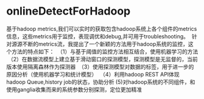 # onlineDetectForHadoop
  基于hadoop metrics,我们可以实时的获取包含hadoop系统上各个组件的metrics信息，这些metrics用于监控，表现调优和debug,并可用于troubleshooting。
  针对源源不断的metrics流，我提出了一个新颖的方法用于hadoop系统的监控，这个方法的特点如下：
  （1）与基于阈值的监控方法相互结合，使用机器学习的方法
  （2）在数据流模型上建立基于滑动窗口的探测模型，探测模型是无监督的，当前版本使用隔离森林作为探测器
  （3）使用探测模型对数据的标签，用于进一步的原因分析（使用机器学习和统计模型）
  （4）利用hadoop REST API体现hadoop Queue,history job的状态，协助分析
   (5)对hadoop系统的不同组件，和使用ganglia收集而来的系统参数分别探测，定位更加精准


